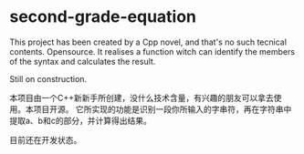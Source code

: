 # second-grade-equation

This project has been created by a Cpp novel, and that's no such tecnical contents. Opensource.
It realises a function witch can identify the members of the syntax and calculates the result.

Still on construction.


本项目由一个C++新新手所创建，没什么技术含量，有兴趣的朋友可以拿去使用。本项目开源。
它所实现的功能是识别一段你所输入的字串符，再在字符串中提取a、b和c的部分，并计算得出结果。

目前还在开发状态。


